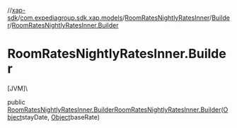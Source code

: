 //[xap-sdk](../../../../index.md)/[com.expediagroup.sdk.xap.models](../../index.md)/[RoomRatesNightlyRatesInner](../index.md)/[Builder](index.md)/[RoomRatesNightlyRatesInner.Builder](-room-rates-nightly-rates-inner.-builder.md)

# RoomRatesNightlyRatesInner.Builder

[JVM]\

public [RoomRatesNightlyRatesInner.Builder](index.md)[RoomRatesNightlyRatesInner.Builder](-room-rates-nightly-rates-inner.-builder.md)([Object](https://docs.oracle.com/javase/8/docs/api/java/lang/Object.html)stayDate, [Object](https://docs.oracle.com/javase/8/docs/api/java/lang/Object.html)baseRate)
